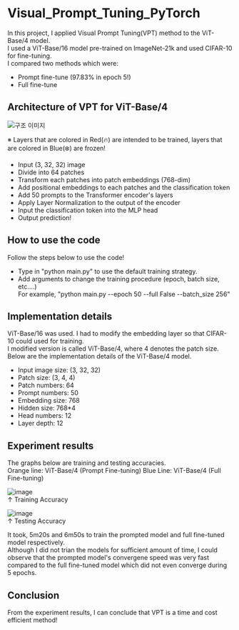 # Visual_Prompt_Tuning_PyTorch
In this project, I applied Visual Prompt Tuning(VPT) method to the ViT-Base/4 model.  
I used a ViT-Base/16 model pre-trained on ImageNet-21k and used CIFAR-10 for fine-tuning.  
I compared two methods which were:
- Prompt fine-tune (97.83% in epoch 5!)
- Full fine-tune  


## Architecture of VPT for ViT-Base/4
![구조 이미지](https://github.com/parkie0517/Visual-Prompt-Tuning-for-ViT-B-4/assets/80407632/24c8f477-a7ed-4554-ad81-3601ce827546)  

※ Layers that are colored in Red(🔥) are intended to be trained, layers that are colored in Blue(❄️) are frozen!
- Input (3, 32, 32) image
- Divide into 64 patches
- Transform each patches into patch embeddings (768-dim) 
- Add positional embeddings to each patches and the classification token
- Add 50 prompts to the Transformer encoder's layers
- Apply Layer Normalization to the output of the encoder
- Input the classification token into the MLP head
- Output prediction!


## How to use the code
Follow the steps below to use the code!
- Type in "python main.py" to use the default training strategy.
- Add arguments to change the training procedure (epoch, batch size, etc....)  
  For example, "python main.py --epoch 50 --full False --batch_size 256"


## Implementation details
ViT-Base/16 was used. I had to modify the embedding layer so that CIFAR-10 could used for training.  
I modified version is called ViT-Base/4, where 4 denotes the patch size.  
Below are the implementation details of the ViT-Base/4 model.  
- Input image size: (3, 32, 32)
- Patch size: (3, 4, 4)
- Patch numbers: 64
- Prompt numbers: 50
- Embedding size: 768
- Hidden size: 768*4
- Head numbers: 12
- Layer depth: 12


## Experiment results
The graphs below are training and testing accuracies.  
Orange line: ViT-Base/4 (Prompt Fine-tuning)
Blue Line: ViT-Base/4 (Full Fine-tuning)

![image](https://github.com/parkie0517/Visual-Prompt-Tuning-for-ViT-B-4/assets/80407632/bee16f4e-f9a8-4109-bdfd-3877e31672fb)  
↑ Training Accuracy  

![image](https://github.com/parkie0517/Visual-Prompt-Tuning-for-ViT-B-4/assets/80407632/4588388f-6e0d-4208-b832-3af20f687b13)  
↑ Testing Accuracy  

It took, 5m20s and 6m50s to train the prompted model and full fine-tuned model respectively.  
Although I did not trian the models for sufficient amount of time, I could observe that the prompted model's convergene speed was very fast compared to the full fine-tuned model which did not even converge during 5 epochs.  


## Conclusion
From the experiment results, I can conclude that VPT is a time and cost efficient method!
